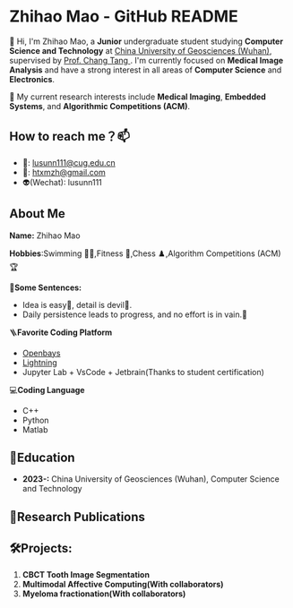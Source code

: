 # Zhihao Mao - GitHub README

🌱 Hi, I'm Zhihao Mao, a **Junior** undergraduate student studying **Computer Science and Technology** at [China University of Geosciences (Wuhan)](https://www.cug.edu.cn/), supervised by [Prof. Chang Tang ](https://tangchang.net/). I'm currently focused on **Medical Image Analysis** and have a strong interest in all areas of **Computer Science** and **Electronics**.

🔭 My current research interests include **Medical Imaging**, **Embedded Systems**, and **Algorithmic Competitions (ACM)**.

## How to reach me？📫

- 📮: [lusunn111@cug.edu.cn](mailto:lusunn111@cug.edu.cn)
- 📮: [htxmzh@gmail.com](mailto:htxmzh@gmail.com)
- 👽(Wechat): lusunn111

## About Me

**Name:** Zhihao Mao

**Hobbies**:Swimming 🏊‍♂️,Fitness 💪,Chess ♟️,Algorithm Competitions (ACM) 🏆

🎈**Some Sentences:**

- Idea is easy🪽, detail is devil👹.
- Daily persistence leads to progress, and no effort is in vain.💪

🪜**Favorite Coding Platform**

- [Openbays](https://openbayes.com/)
- [Lightning](https://lightning.ai/)
- Jupyter Lab + VsCode + Jetbrain(Thanks to student certification)

💻**Coding Language**

- C++
- Python
- Matlab

## 🏫Education

- **2023-:** China University of Geosciences (Wuhan), Computer Science and Technology



## 📜Research Publications





## 🛠️Projects:

1. **CBCT Tooth Image Segmentation**
2. **Multimodal Affective Computing(With collaborators)**
3. **Myeloma fractionation(With collaborators)**

